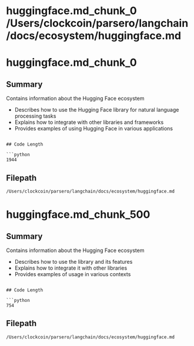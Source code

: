 # huggingface.md_chunk_0			/Users/clockcoin/parsero/langchain/docs/ecosystem/huggingface.md
# huggingface.md_chunk_0

## Summary

Contains information about the Hugging Face ecosystem
 - Describes how to use the Hugging Face library for natural language processing tasks
 - Explains how to integrate with other libraries and frameworks 
 - Provides examples of using Hugging Face in various applications 
```

## Code Length

```python
1944
```

## Filepath

```/Users/clockcoin/parsero/langchain/docs/ecosystem/huggingface.md```

# huggingface.md_chunk_500

## Summary

Contains information about the Hugging Face ecosystem
 - Describes how to use the library and its features
 - Explains how to integrate it with other libraries 
 - Provides examples of usage in various contexts 
```

## Code Length

```python
754
```

## Filepath

```/Users/clockcoin/parsero/langchain/docs/ecosystem/huggingface.md```

